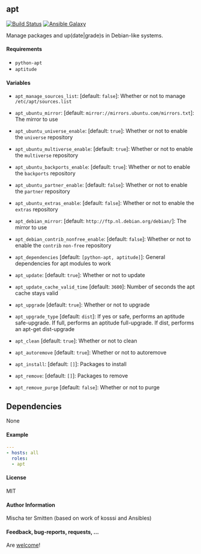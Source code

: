 ## apt

[![Build Status](https://travis-ci.org/Oefenweb/ansible-apt.svg?branch=master)](https://travis-ci.org/Oefenweb/ansible-apt) [![Ansible Galaxy](http://img.shields.io/badge/ansible--galaxy-apt-blue.svg)](https://galaxy.ansible.com/list#/roles/1352)

Manage packages and up(date|grade)s in Debian-like systems.

#### Requirements

* `python-apt`
* `aptitude`

#### Variables

* `apt_manage_sources_list`: [default: `false`]: Whether or not to manage `/etc/apt/sources.list`
* `apt_ubuntu_mirror`: [default: `mirror://mirrors.ubuntu.com/mirrors.txt`]: The mirror to use
* `apt_ubuntu_universe_enable`: [default: `true`]: Whether or not to enable the `universe` repository
* `apt_ubuntu_multiverse_enable`: [default: `true`]: Whether or not to enable the `multiverse` repository
* `apt_ubuntu_backports_enable`: [default: `true`]: Whether or not to enable the `backports` repository
* `apt_ubuntu_partner_enable`: [default: `false`]: Whether or not to enable the `partner` repository
* `apt_ubuntu_extras_enable`: [default: `false`]: Whether or not to enable the `extras` repository
* `apt_debian_mirror`: [default: `http://ftp.nl.debian.org/debian/`]: The mirror to use
* `apt_debian_contrib_nonfree_enable`: [default: `false`]: Whether or not to enable the `contrib` `non-free` repository

* `apt_dependencies` [default: `[python-apt, aptitude]`]: General dependencies for apt modules to work
* `apt_update`: [default: `true`]: Whether or not to update
* `apt_update_cache_valid_time` [default: `3600`]: Number of seconds the apt cache stays valid
* `apt_upgrade` [default: `true`]: Whether or not to upgrade
* `apt_upgrade_type` [default: `dist`]: If yes or safe, performs an aptitude safe-upgrade. If full, performs an aptitude full-upgrade. If dist, performs an apt-get dist-upgrade
* `apt_clean` [default: `true`]: Whether or not to clean
* `apt_autoremove` [default: `true`]: Whether or not to autoremove
* `apt_install`: [default: `[]`]: Packages to install
* `apt_remove`: [default: `[]`]: Packages to remove
* `apt_remove_purge` [default: `false`]: Whether or not to purge

## Dependencies

None

#### Example

```yaml
---
- hosts: all
  roles:
  - apt
```

#### License

MIT

#### Author Information

Mischa ter Smitten (based on work of kosssi and Ansibles)

#### Feedback, bug-reports, requests, ...

Are [welcome](https://github.com/Oefenweb/ansible-apt/issues)!
